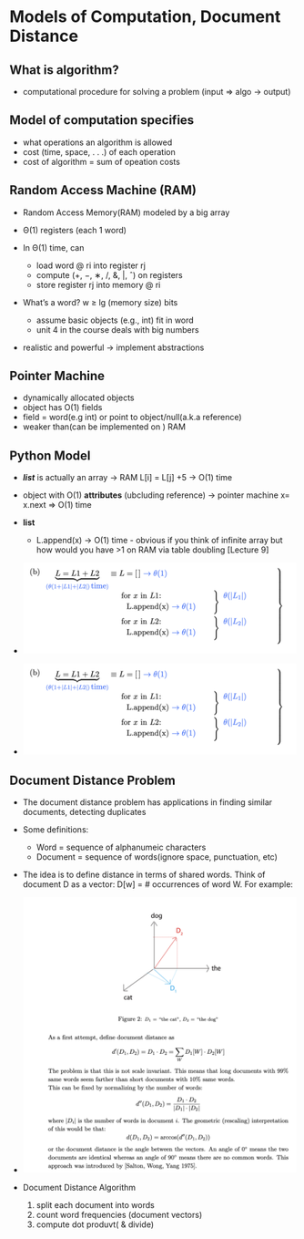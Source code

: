 # Models of Computation, Document Distance

## What is algorithm?

- computational procedure for solving a problem (input => algo -> output)

## Model of computation specifies

- what operations an algorithm is allowed
- cost (time, space, . . .) of each operation
- cost of algorithm = sum of opeation costs

## Random Access Machine (RAM)

- Random Access Memory(RAM) modeled by a big array
- Θ(1) registers (each 1 word)
- In Θ(1) time, can

  - load word @ ri into register rj
  - compute (+, −, ∗, /, &, |, ˆ) on registers
  - store register rj into memory @ ri

- What’s a word? w ≥ lg (memory size) bits

  - assume basic objects (e.g., int) fit in word
  - unit 4 in the course deals with big numbers

- realistic and powerful -> implement abstractions

## Pointer Machine

- dynamically allocated objects
- object has O(1) fields
- field = word(e.g int) or point to object/null(a.k.a reference)
- weaker than(can be implemented on ) RAM

## Python Model

- **_list_** is actually an array -> RAM L[i] = L[j] +5 -> O(1) time
- object with O(1) **attributes** (ubcluding reference) -> pointer machine x= x.next => O(1) time

- **list**
  - L.append(x) -> O(1) time - obvious if you think of infinite array but how would you have >1 on RAM via table doubling [Lecture 9]
- ![image](https://github.com/Ray0907/intro2algorithms/blob/master/static/2/2_list.png)
- ![image](https://github.com/Ray0907/intro2algorithms/blob/master/static/2/2_list_2.png)

## Document Distance Problem

- The document distance problem has applications in finding similar documents, detecting
  duplicates

- Some definitions:

  - Word = sequence of alphanumeic characters
  - Document = sequence of words(ignore space, punctuation, etc)

- The idea is to define distance in terms of shared words. Think of document D as a vector:
  D[w] = # occurrences of word W. For example:
- ![image](https://github.com/Ray0907/intro2algorithms/blob/master/static/2/2_document_counting.png)

- Document Distance Algorithm
  1.  split each document into words
  2.  count word frequencies (document vectors)
  3.  compute dot produvt( & divide)
